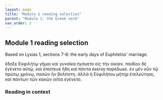 ```yaml
---
layout: page
title: "Module 1 reading selection"
parent: "Module 1: the Greek verb"
nav_order: 3
---
```


## Module 1 reading selection


Based on Lysias 1, sections 7-8:  the early days of Euphiletos' marriage.



ἔδοξε Εὐφιλήτῳ γῆμαι καὶ γυναῖκα ἠγάγετο εἰς τὴν οἰκίαν.  παιδίον δέ ἐγένετο αὐτῷ, καὶ ἐπίστευε ἤδη καὶ πάντα ἐκείνῃ παρέδωκε. ἐν μὲν οὖν τῷ πρώτῳ χρόνῳ, πασῶν ἦν βελτίστη. ἀλλὰ ἡ Εὐφιλήτου μήτηρ  ἐτελεύτησε, καὶ πάντων τῶν κακῶν αἰτία ἐγένετο.

### Reading in context


